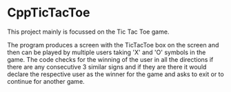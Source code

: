 # CppTicTacToe

This project mainly is focussed on the Tic Tac Toe game.

The program produces a screen with the TicTacToe box on the screen and then can be played by multiple users taking 'X' and 'O' symbols in the game. The code checks for the winning of the user in all the directions if there are any consecutive 3 similar signs and if they are there it would declare the respective user as the winner for the game and asks to exit or to continue for another game.
